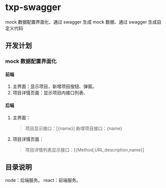 # txp-swagger

mock 数据配置界面化、通过 swagger 生成 mock 数据、通过 swagger 生成自定义代码

## 开发计划

### mock 数据配置界面化

#### 前端

1. 主界面：显示项目，新增项目按钮、弹窗。
2. 项目详情页面：显示项目内接口列表、

#### 后端

1. 主界面：
   > 项目显示接口：[{name}]
   > 新增项目接口：{name}
2. 项目详情页面：
   > 项目详情列表显示接口：[{Method,URL,description,name}]

## 目录说明

node：后端服务。
react：前端服务。
